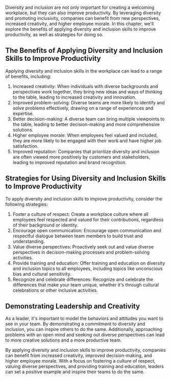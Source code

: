 
Diversity and inclusion are not only important for creating a welcoming workplace, but they can also improve productivity. By leveraging diversity and promoting inclusivity, companies can benefit from new perspectives, increased creativity, and higher employee morale. In this chapter, we'll explore the benefits of applying diversity and inclusion skills to improve productivity, as well as strategies for doing so.

The Benefits of Applying Diversity and Inclusion Skills to Improve Productivity
-------------------------------------------------------------------------------

Applying diversity and inclusion skills in the workplace can lead to a range of benefits, including:

1. Increased creativity: When individuals with diverse backgrounds and perspectives work together, they bring new ideas and ways of thinking to the table, leading to increased creativity and innovation.
2. Improved problem-solving: Diverse teams are more likely to identify and solve problems effectively, drawing on a range of experiences and expertise.
3. Better decision-making: A diverse team can bring multiple viewpoints to the table, leading to better decision-making and more comprehensive solutions.
4. Higher employee morale: When employees feel valued and included, they are more likely to be engaged with their work and have higher job satisfaction.
5. Improved reputation: Companies that prioritize diversity and inclusion are often viewed more positively by customers and stakeholders, leading to improved reputation and brand recognition.

Strategies for Using Diversity and Inclusion Skills to Improve Productivity
---------------------------------------------------------------------------

To apply diversity and inclusion skills to improve productivity, consider the following strategies:

1. Foster a culture of respect: Create a workplace culture where all employees feel respected and valued for their contributions, regardless of their background or identity.
2. Encourage open communication: Encourage open communication and respectful dialogue between team members to build trust and understanding.
3. Value diverse perspectives: Proactively seek out and value diverse perspectives in decision-making processes and problem-solving activities.
4. Provide training and education: Offer training and education on diversity and inclusion topics to all employees, including topics like unconscious bias and cultural sensitivity.
5. Recognize and celebrate differences: Recognize and celebrate the differences that make your team unique, whether it's through cultural celebrations or other inclusive activities.

Demonstrating Leadership and Creativity
---------------------------------------

As a leader, it's important to model the behaviors and attitudes you want to see in your team. By demonstrating a commitment to diversity and inclusion, you can inspire others to do the same. Additionally, approaching problems with an open mind and seeking out diverse perspectives can lead to more creative solutions and a more productive team.

By applying diversity and inclusion skills to improve productivity, companies can benefit from increased creativity, improved decision-making, and higher employee morale. With a focus on fostering a culture of respect, valuing diverse perspectives, and providing training and education, leaders can set a positive example and inspire their teams to do the same.
